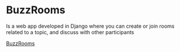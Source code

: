 # BuzzRooms

Is a web app developed in Django where you can create or join rooms related to a topic, and discuss with other participants

[BuzzRooms](https://buzzrooms.onrender.com)